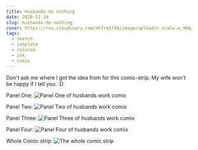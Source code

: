```yaml
---
title: Husbands do nothing
date: 2020-11-19
slug: husbands-do-nothing
cover: https://res.cloudinary.com/dlfrqtt95/image/upload/c_scale,w_960/v1610396030/126344047_980955418982788_4215004197333625463_n.jpg_pcm12r.jpg
tags:
  - sketch
  - complete
  - colored
  - ink
  - comix
---
```


Don't ask me where I got the idea from for this comic-strip. My wife won't be happy if I tell you. :D

Panel One:
![Panel One of husbands work comix](https://res.cloudinary.com/dlfrqtt95/image/upload/c_scale,w_960/v1610396035/126117362_2746806012315461_1898517815153594336_n.jpg_qbdpye.jpg)

Panel Two:
![Panel Two of husbands work comix](https://res.cloudinary.com/dlfrqtt95/image/upload/c_scale,w_960/v1610396056/125469563_228523391949044_2806928972469106157_n.jpg_durj94.jpg)

Panel Three:
![Panel Three of husbands work comix](https://res.cloudinary.com/dlfrqtt95/image/upload/c_scale,w_960/v1610396048/126159548_1125579491230023_2182266633839481627_n.jpg_ftxntn.jpg)

Panel Four:
![Panel Four of husbands work comix](https://res.cloudinary.com/dlfrqtt95/image/upload/c_scale,w_960/v1610396041/126026709_645828436084731_8373480254513916319_n.jpg_v52hjj.jpg)

Whole Comic strip:
![The whole comic strip](https://res.cloudinary.com/dlfrqtt95/image/upload/c_scale,w_960/v1610396030/126344047_980955418982788_4215004197333625463_n.jpg_pcm12r.jpg)
